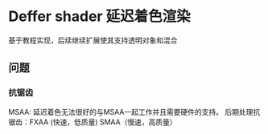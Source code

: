 # Deffer shader 延迟着色渲染

基于教程实现，后续继续扩展使其支持透明对象和混合

## 问题

### 抗锯齿

MSAA: 延迟着色无法很好的与MSAA一起工作并且需要硬件的支持。
后期处理抗锯齿：FXAA (快速，低质量) SMAA（慢速，高质量）
